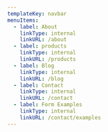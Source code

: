 ```yaml
---
templateKey: navbar
menuItems:
  - label: About
    linkType: internal
    linkURL: /about
  - label: products
    linkType: internal
    linkURL: /products
  - label: Blog
    linkType: internal
    linkURL: /blog
  - label: Contact
    linkType: internal
    linkURL: /contact
  - label: Form Examples
    linkType: internal
    linkURL: /contact/examples
---
```


